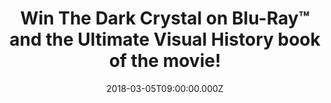---
campaign-uuid: "c-e2057474-016b-49a5-b0b4-4826ab5d4d0f"
type: "Preview"
category: "Competition"
date: "2018-03-05T09:00:00.000Z"
end-date: "2018-03-19T23:59:00.000Z"
disable-form: false
is_promoted: false
has_entry_page: true
title: "Win The Dark Crystal on Blu-Ray™ and the Ultimate Visual History book of the\
  \ movie!"
competition-description: "Calling all The Dark Crystal fans! Get ready to return to\
  \ the mystical world of Thrall! To celebrate the debut on 4K Ultra HD™ and the return\
  \ on Blu-ray™ & DVD of the movie, we've managed to get our hands on 3 copies of\
  \ the Blu-Ray™ and 3 copies of The Ultimate Visual History book of the movie! An\
  \ exciting time and a must have for any Dark Crystal fan!\r\n<p>Sounds good? You\
  \ know what to do…</p>"
hero-header: "Win The Dark Crystal on Blu-ray™ and the Ultimate Visual History book\
  \ of the movie!"
terms-confirmation: "N/A"
banner-img: "https://assets.expresslyapp.com/asset-8b122d89-0812-48cb-a1b0-f4a416da9981.jpg"
logo-left-href: "http://www.nme.com/"
logo-left-image: "https://assets.expresslyapp.com/asset-72adbf1a-6bed-4427-84c6-e2efb2c697e2.jpg"
logo-left-title: "NME"
bg-image-hero: "https://assets.expresslyapp.com/asset-c4618a43-e9ff-48db-a33d-2c4493c2114e.jpg"
bg-image-first: "https://assets.expresslyapp.com/asset-efc62060-74f3-4a41-9517-69ceb91ea2b1.jpg"
bg-image-second: "https://assets.expresslyapp.com/asset-b2627531-2cea-4474-bf0f-2d517801a148.jpg"
bg-image-third: "https://assets.expresslyapp.com/asset-baa8b75b-0316-4f18-8c69-97de98854402.jpg"
section1-content: "<p>The high fantasy adventure film directed by Jim Henson and Frank\
  \ Oz back in 1982 has been fully restored in 4K from the original camera negative\
  \ and is coming home with you!</p> \r\n<p>To celebrate the debut on 4K Ultra HD™\
  \ and the return on Blu-ray™ & DVD of the movie The Dark Crystal! we've got our\
  \ hands on 3 copies of the amazing Blu-ray™ and 3 copies of the book of the movie\
  \ for one lucky NME reader to win!</p> \r\n<p>The epic fantasy movie follows the\
  \ spectacular story of a young hero who must find a legendary relic in order restore\
  \ harmony to the universe!</p>"
section2-content: "<p>The sensational Blu-ray™ & DVD now at HMV  is packed with exclusive\
  \ bonus content including a collectable 30 page booklet with photos and numerous\
  \ behind the scenes stories! But that is just the beginning…The Ultimate Visual\
  \ History book is a lavish compendium featuring candid set photography, unseen concept\
  \ art and amazing removable pieces such as script pages and sketches form Henson!</p>\r\
  \n<p>Oh, and did I mention The Dark Crystal movie returns to the cinema as well?\
  \ The Prince Charles Cinema in London will screen four very special sessions starting\
  \ March 17! The chosen dates are: Saturday 17 March 2018 at 15:25, Sunday 18 March\
  \ 2018 at 18:00, Tuesday 20 March 2018 at 16:05\r\nand Thursday 22 March 2018 at\
  \ 13:25</p>"
section3-content: "<p>The release from Sony Pictures Home Entertainment is perfect\
  \ for kicking off you weekend! Enter your details below for a chance to win this\
  \ fantasy Epic movie on Blu-ray™ and the Ultimate Visual History book of the movie!</p>\r\
  \n<p>Good luck!</p>"
entry-title: "Win The Dark Crystal on Blu-ray™ and the Ultimate Visual History book\
  \ of the movie!"
entry-content: "<p>The Dark Crystal on Blu-ray™ is loaded with additional exclusive\
  \ bonus content for you to get stuck into. <p><p>Enter the draw to win by completing\
  \ the form below before 23.59pm on 19/03/2018.<p>"
has-winner: false
prize-description: "3 copies of The Dark Crystal on Blu-ray™ and 3 copies of the Ultimate\
  \ Visual History book of the movie."
---